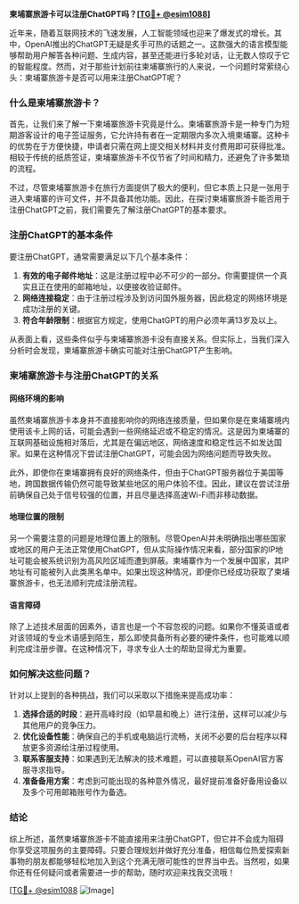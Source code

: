 **柬埔寨旅游卡可以注册ChatGPT吗？[[TG💪+ @esim1088](https://t.me/s/esim1088)]**

近年来，随着互联网技术的飞速发展，人工智能领域也迎来了爆发式的增长。其中，OpenAI推出的ChatGPT无疑是炙手可热的话题之一。这款强大的语言模型能够帮助用户解答各种问题、生成内容，甚至还能进行多轮对话，让无数人惊叹于它的智能程度。然而，对于那些计划前往柬埔寨旅行的人来说，一个问题时常萦绕心头：柬埔寨旅游卡是否可以用来注册ChatGPT呢？

### 什么是柬埔寨旅游卡？

首先，让我们来了解一下柬埔寨旅游卡究竟是什么。柬埔寨旅游卡是一种专门为短期游客设计的电子签证服务，它允许持有者在一定期限内多次入境柬埔寨。这种卡的优势在于方便快捷，申请者只需在网上提交相关材料并支付费用即可获得批准。相较于传统的纸质签证，柬埔寨旅游卡不仅节省了时间和精力，还避免了许多繁琐的流程。

不过，尽管柬埔寨旅游卡在旅行方面提供了极大的便利，但它本质上只是一张用于进入柬埔寨的许可文件，并不具备其他功能。因此，在探讨柬埔寨旅游卡能否用于注册ChatGPT之前，我们需要先了解注册ChatGPT的基本要求。

### 注册ChatGPT的基本条件

要注册ChatGPT，通常需要满足以下几个基本条件：

1. **有效的电子邮件地址**：这是注册过程中必不可少的一部分。你需要提供一个真实且正在使用的邮箱地址，以便接收验证邮件。
2. **网络连接稳定**：由于注册过程涉及到访问国外服务器，因此稳定的网络环境是成功注册的关键。
3. **符合年龄限制**：根据官方规定，使用ChatGPT的用户必须年满13岁及以上。

从表面上看，这些条件似乎与柬埔寨旅游卡没有直接关系。但实际上，当我们深入分析时会发现，柬埔寨旅游卡确实可能对注册ChatGPT产生影响。

### 柬埔寨旅游卡与注册ChatGPT的关系

#### 网络环境的影响

虽然柬埔寨旅游卡本身并不直接影响你的网络连接质量，但如果你是在柬埔寨境内使用该卡上网的话，可能会遇到一些网络延迟或不稳定的情况。这是因为柬埔寨的互联网基础设施相对落后，尤其是在偏远地区，网络速度和稳定性远不如发达国家。如果在这种情况下尝试注册ChatGPT，可能会因为网络问题而导致失败。

此外，即使你在柬埔寨拥有良好的网络条件，但由于ChatGPT服务器位于美国等地，跨国数据传输仍然可能导致某些地区的用户体验不佳。因此，建议在尝试注册前确保自己处于信号较强的位置，并且尽量选择高速Wi-Fi而非移动数据。

#### 地理位置的限制

另一个需要注意的问题是地理位置上的限制。尽管OpenAI并未明确指出哪些国家或地区的用户无法正常使用ChatGPT，但从实际操作情况来看，部分国家的IP地址可能会被系统识别为高风险区域而遭到屏蔽。柬埔寨作为一个发展中国家，其IP地址有可能被列入此类黑名单中。如果出现这种情况，即便你已经成功获取了柬埔寨旅游卡，也无法顺利完成注册流程。

#### 语言障碍

除了上述技术层面的因素外，语言也是一个不容忽视的问题。如果你不懂英语或者对该领域的专业术语感到陌生，那么即使具备所有必要的硬件条件，也可能难以顺利完成注册步骤。在这种情况下，寻求专业人士的帮助显得尤为重要。

### 如何解决这些问题？

针对以上提到的各种挑战，我们可以采取以下措施来提高成功率：

1. **选择合适的时段**：避开高峰时段（如早晨和晚上）进行注册，这样可以减少与其他用户的竞争压力。
2. **优化设备性能**：确保自己的手机或电脑运行流畅，关闭不必要的后台程序以释放更多资源给注册过程使用。
3. **联系客服支持**：如果遇到无法解决的技术难题，可以直接联系OpenAI官方客服寻求指导。
4. **准备备用方案**：考虑到可能出现的各种意外情况，最好提前准备好备用设备以及多个可用邮箱账号作为备选。

### 结论

综上所述，虽然柬埔寨旅游卡不能直接用来注册ChatGPT，但它并不会成为阻碍你享受这项服务的主要障碍。只要合理规划并做好充分准备，相信每位热爱探索新事物的朋友都能够轻松地加入到这个充满无限可能性的世界当中去。当然啦，如果你还有任何疑问或者需要进一步的帮助，随时欢迎来找我交流哦！

[[TG💪+ @esim1088](https://t.me/s/esim1088) ![Image](https://i.postimg.cc/4NQfJmqS/Snipaste-2025-05-13-00-14-12.png)]